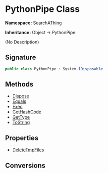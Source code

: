 # PythonPipe Class
**Namespace:** SearchAThing

**Inheritance:** Object → PythonPipe

(No Description)

## Signature
```csharp
public class PythonPipe : System.IDisposable
```
## Methods
- [Dispose](PythonPipe/Dispose.md)
- [Equals](PythonPipe/Equals.md)
- [Exec](PythonPipe/Exec.md)
- [GetHashCode](PythonPipe/GetHashCode.md)
- [GetType](PythonPipe/GetType.md)
- [ToString](PythonPipe/ToString.md)
## Properties
- [DeleteTmpFiles](PythonPipe/DeleteTmpFiles.md)
## Conversions
